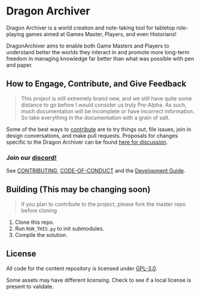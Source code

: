 # Dragon Archiver

Dragon Archiver is a world creation and note-taking tool for tabletop role-playing games aimed at Games Master, Players, and even Historians!

DragonArchiver aims to enable both Game Masters and Players to understand better the worlds they interact in and promote more long-term freedom in managing knowledge far better than what was possible with pen and paper.

## How to Engage, Contribute, and Give Feedback

> This project is still extremely brand new, and we still have quite some distance to go before I would consider us truly Pre-Alpha. As such, much documentation will be incomplete or have incorrect information. So take everything in the documentation with a grain of salt.

Some of the best ways to [contribute](.github/CONTRIBUTING.md) are to try things out, file issues, join in design conversations,
and make pull requests. Proposals for changes specific to the Dragon Archiver can be found [here for discussion](https://github.com/WizWorksInc/DragonArchiver/issues).


### Join our [discord!](https://discord.gg/rXdqsmGZ6q)

See [CONTRIBUTING](.github/CONTRIBUTING.md), [CODE-OF-CONDUCT](.github/CODE_OF_CONDUCT.md) and the [Development Guide](.github/DEVELOPMENT.md).
## Building (This may be changing soon)

> If you plan to contribute to the project, please fork the master repo before cloning

1. Clone this repo.
2. Run `RUN_THIS.py` to init submodules.
3. Compile the solution.

## License

All code for the content repository is licensed under [GPL-3.0](https://github.com/WizWorksInc/DragonArchiver/blob/main/LICENSE).

Some assets may have different licensing. Check to see if a local license is present to validate.
